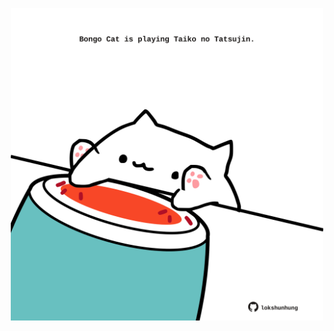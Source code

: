<!-- built at 19/02/2023, 22:00:58 UTC -->
<p align="center">
  <img width="500" height="500" src="./ReadmeImage.svg">
</p>

